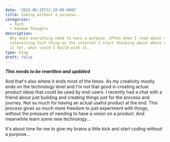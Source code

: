 ```yaml
---
date: '2023-06-29T12:20:00.000Z'
title: Coding without a purpose...
categories:
  - Tech
  - Random Thoughts
description:
  Why does everything need to have a purpose. Often when I read about some
  interesting tech thing on the internet I start thinking about where could I use
  it for, what could I build with it..
type: blog
draft: false
---
```


**_This needs to be rewritten and updated_**

And that's also where it ends most of the times. As my creativity mostly ends on the technology level and I'm not that good in creating actual product ideas that could be used by end-users. I recently had a chat with a friend about just building and creating things just for the process and journey. Not so much for having an actual useful product at the end. This process gives so much more freedom to just experiment with things, without the pressure of needing to have a vision on a product. And meanwhile learn some new technology...

It's about time for me to give my brains a little kick and start coding without a purpose...
